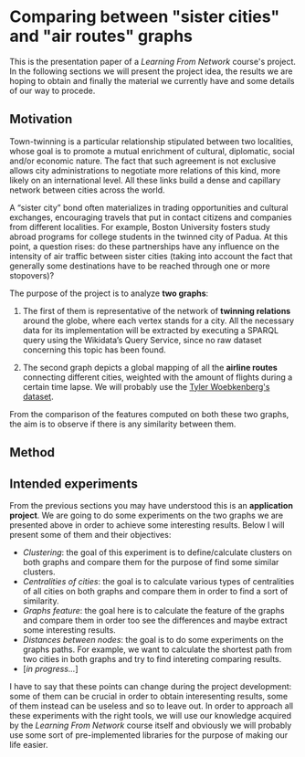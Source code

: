 
# Comparing between "sister cities" and "air routes" graphs

This is the presentation paper of a *Learning From Network* course's project.
In the following sections we will present the project idea, the results we are hoping to obtain and finally the material we currently have and some details of our way to procede.

## Motivation
Town-twinning is a particular relationship stipulated between two localities, whose goal is to promote a mutual enrichment of cultural, diplomatic, social and/or economic nature. The fact that such agreement is not exclusive allows city administrations to negotiate more relations of this kind, more likely on an international level. All these links build a dense and capillary network between cities across the world.

A “sister city” bond often materializes in trading opportunities and cultural exchanges, encouraging travels that put in contact citizens and companies from different localities. For example, Boston University fosters study abroad programs for college students in the twinned city of Padua. At this point, a question rises: do these partnerships have any influence on the intensity of air traffic between sister cities (taking into account the fact that generally some destinations have to be reached through one or more stopovers)?

The purpose of the project is to analyze **two graphs**:

1.  The first of them is representative of the network of **twinning relations** around the globe, where each vertex stands for a city. All the necessary data for its implementation will be extracted by executing a SPARQL query using the Wikidata’s Query Service, since no raw dataset concerning this topic has been found.
    
2.  The second graph depicts a global mapping of all the **airline routes** connecting different cities, weighted with the amount of flights during a certain time lapse. We will probably use the [Tyler Woebkenberg's dataset](https://data.world/tylerudite/airports-airlines-and-routes).
    

From the comparison of the features computed on both these two graphs, the aim is to observe if there is any similarity between them.

## Method

## Intended experiments

From the previous sections you may have understood this is an **application project**. 
We are going to do some experiments on the two graphs we are presented above in order to achieve some interesting results.
Below I will present some of them and their objectives:

- *Clustering*: the goal of this experiment is to define/calculate clusters on both graphs and compare them for the purpose of find some similar clusters.
- *Centralities of cities*: the goal is to calculate various types of centralities of all cities on both graphs and compare them in order to find a sort of similarity.
- *Graphs feature*: the goal here is to calculate the feature of the graphs and compare them in order too see the differences and maybe extract some interesting results.
- *Distances between nodes*: the goal is to do some experiments on the graphs paths. For example, we want to calculate the shortest path from two cities in both graphs and try to find intereting comparing results. 
- [*in progress...*]

I have to say that these points can change during the project development: some of them can be crucial in order to obtain interesenting results, some of them instead can be useless and so to leave out. 
In order to approach all these experiments with the right tools, we will use our knowledge acquired by the *Learning From Network* course itself and obviously we will probably use some sort of pre-implemented libraries for the purpose of making our life easier.
<!--stackedit_data:
eyJoaXN0b3J5IjpbLTE4NDc1NjkxNzIsMzUyNTUzMzMxXX0=
-->